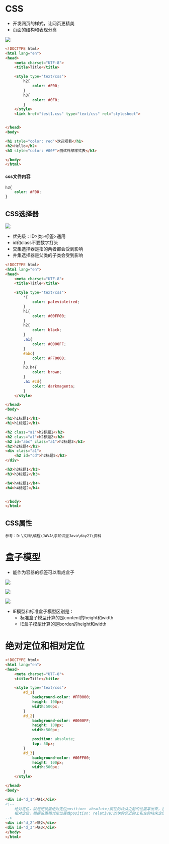 # CSS
* 开发网页的样式，让网页更精美
* 页面的结构和表现分离

![](picture/12.png)
```html
<!DOCTYPE html>
<html lang="en">
<head>
    <meta charset="UTF-8">
    <title>Title</title>

    <style type="text/css">
        h2{
            color: #F00;
        }
        h3{
            color: #0F0;
        }
    </style>
    <link href="test1.css" type="text/css" rel="stylesheet">


</head>
<body>

<h1 style="color: red">欢迎观看</h1>
<h2>Hello</h2>
<h3 style="color: #00F">测试外部样式表</h3>

</body>
</html>
```
#### css文件内容
```css
h3{
    color: #F00;
}
```

## CSS选择器
![](picture/13.png)

* 优先级：ID>类>标签>通用
* id和class不要数字打头
* 交集选择器是指的两者都会受到影响
* 并集选择器是父类的子类会受到影响

```html
<!DOCTYPE html>
<html lang="en">
<head>
    <meta charset="UTF-8">
    <title>Title</title>

    <style type="text/css">
        *{
            color: palevioletred;
        }
        h1{
            color: #00FF00;
        }
        h2{
            color: black;
        }
        .a1{
            color: #0000FF;
        }
        #abc{
            color: #FF0000;
        }
        h3,h4{
            color: brown;
        }
        .a1 #cd{
            color: darkmagenta;
        }
    </style>

</head>
<body>

<h1>h1标题1</h1>
<h1>h1标题2</h1>

<h2 class="a1">h2标题1</h2>
<h2 class="a1">h2标题2</h2>
<h2 id="abc" class="a1">h2标题3</h2>
<h2>h2标题4</h2>
<div class="a1">
    <h2 id="cd">h2标题5</h2>
</div>

<h3>h3标题1</h3>
<h3>h3标题2</h3>

<h4>h4标题1</h4>
<h4>h4标题2</h4>


</body>
</html>
```

## CSS属性
`参考：D:\文档\编程\JAVA\求知讲堂Java\day21\资料`

# 盒子模型
* 能作为容器的标签可以看成盒子

![](picture/14.png)

![](picture/15.png)

![](picture/16.png)

* IE模型和标准盒子模型区别是：
  * 标准盒子模型计算的是content的height和width
  * IE盒子模型计算的是border的height和width

# 绝对定位和相对定位
```html
<!DOCTYPE html>
<html lang="en">
<head>
    <meta charset="UTF-8">
    <title>Title</title>

    <style type="text/css">
        #d_1{
            background-color: #FF0000;
            height: 100px;
            width:500px;
        }
        #d_2{
            background-color: #0000FF;
            height: 100px;
            width:500px;

            position: absolute;
            top: 50px;
        }
        #d_3{
            background-color: #00FF00;
            height: 100px;
            width:500px;
        }
    </style>

</head>
<body>

<div id="d_1">块1</div>
<!--
	绝对定位，就是把设置绝对定位position: absolute;属性的块从之前的位置拿出来，按照设置根据body来定位，来决定怎么移动
	相对定位，根据设置相对定位属性position: relative;的块的邻近的上和左的块来定位，决定怎么移动
-->
<div id="d_2">块2</div>
<div id="d_3">块3</div>
</body>
</html>
```